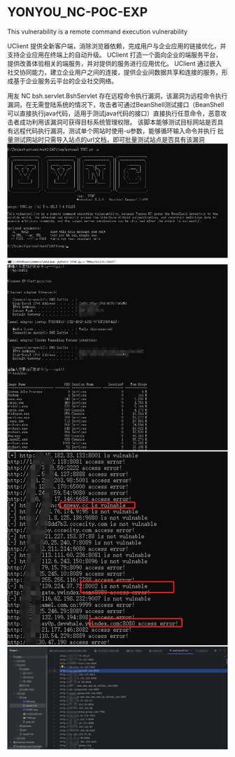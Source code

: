 # YONYOU_NC-POC-EXP
This vulnerability is a remote command execution vulnerability

UClient 提供全新客户端，消除浏览器依赖，完成用户与企业应用的链接优化，并支持企业应用在终端上的自动升级。
UClient 打造一个面向企业的端服务平台，提供改善体验相关的端服务，并对提供的服务进行应用优化。
UClient 通过嵌入社交协同能力，建立企业用户之间的连接，提供企业间数据共享和连接的服务，形成基于企业服务云平台的企业社交网络。

用友 NC bsh.servlet.BshServlet 存在远程命令执行漏洞，该漏洞为远程命令执行漏洞，在无需登陆系统的情况下，攻击者可通过BeanShell测试接口（BeanShell可以直接执行java代码，适用于测试java代码的接口）直接执行任意命令，恶意攻击者成功利用该漏洞可获得目标系统管理权限。
该脚本能够测试目标网站是否具有远程代码执行漏洞，测试单个网站时使用-u参数，能够循环输入命令并执行
批量测试网站时只需导入站点的url文档，即可批量测试站点是否具有该漏洞
![image](https://github.com/Despacito01/YONYOU_NC-POC-EXP/blob/main/START.png?raw=true)
![image](https://github.com/Despacito01/YONYOU_NC-POC-EXP/blob/main/EXP.png?raw=true)
![image](https://github.com/Despacito01/YONYOU_NC-POC-EXP/blob/main/multiple.png?raw=true)
![image](https://github.com/Despacito01/YONYOU_NC-POC-EXP/blob/main/result.png?raw=true)
